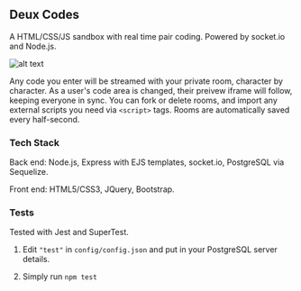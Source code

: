 ## Deux Codes

A HTML/CSS/JS sandbox with real time pair coding. Powered by socket.io and Node.js.

![alt text](https://github.com/healeycodes/deux-codes/blob/master/public/img/js.png "Image of a room on Deux Codes")

Any code you enter will be streamed with your private room, character by character. As a user's code area is changed, their preivew iframe will follow, keeping everyone in sync. You can fork or delete rooms, and import any external scripts you need via `<script>` tags. Rooms are automatically saved every half-second.

### Tech Stack

Back end: Node.js, Express with EJS templates, socket.io, PostgreSQL via Sequelize.

Front end: HTML5/CSS3, JQuery, Bootstrap.

### Tests

Tested with Jest and SuperTest.


1. Edit `"test"` in `config/config.json` and put in your PostgreSQL server details.

2. Simply run `npm test`
